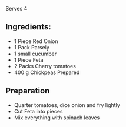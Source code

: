 Serves 4


## Ingredients:
  - 1 Piece Red Onion
  - 1 Pack Parsely
  - 1 small cucumber
  - 1 Piece Feta
  - 2 Packs Cherry tomatoes
  - 400 g Chickpeas Prepared


## Preparation
  - Quarter tomatoes, dice onion and fry lightly
  - Cut Feta into pieces
  - Mix everything with spinach leaves
